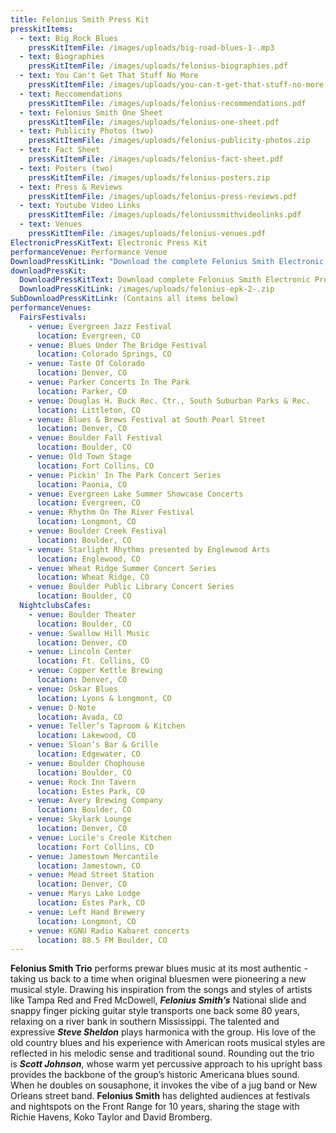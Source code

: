 ```yaml
---
title: Felonius Smith Press Kit
presskitItems:
  - text: Big Rock Blues
    pressKitItemFile: /images/uploads/big-road-blues-1-.mp3
  - text: Biographies
    pressKitItemFile: /images/uploads/felonius-biographies.pdf
  - text: You Can't Get That Stuff No More
    pressKitItemFile: /images/uploads/you-can-t-get-that-stuff-no-more.mp3
  - text: Reccomendations
    pressKitItemFile: /images/uploads/felonius-recommendations.pdf
  - text: Felonius Smith One Sheet
    pressKitItemFile: /images/uploads/felonius-one-sheet.pdf
  - text: Publicity Photos (two)
    pressKitItemFile: /images/uploads/felonius-publicity-photos.zip
  - text: Fact Sheet
    pressKitItemFile: /images/uploads/felonius-fact-sheet.pdf
  - text: Posters (two)
    pressKitItemFile: /images/uploads/felonius-posters.zip
  - text: Press & Reviews
    pressKitItemFile: /images/uploads/felonius-press-reviews.pdf
  - text: Youtube Video Links
    pressKitItemFile: /images/uploads/feloniussmithvideolinks.pdf
  - text: Venues
    pressKitItemFile: /images/uploads/felonius-venues.pdf
ElectronicPressKitText: Electronic Press Kit
performanceVenue: Performance Venue
DownloadPressKitLink: "Download the complete Felonius Smith Electronic Press Kit "
downloadPressKit:
  DownloadPressKitText: Download complete Felonius Smith Electronic Press Kit (zipped folder, 26 MB)
  DownloadPressKitLink: /images/uploads/felonius-epk-2-.zip
SubDownloadPressKitLink: (Contains all items below)
performanceVenues:
  FairsFestivals:
    - venue: Evergreen Jazz Festival
      location: Evergreen, CO
    - venue: Blues Under The Bridge Festival
      location: Colorado Springs, CO
    - venue: Taste Of Colorado
      location: Denver, CO
    - venue: Parker Concerts In The Park
      location: Parker, CO
    - venue: Douglas H. Buck Rec. Ctr., South Suburban Parks & Rec.
      location: Littleton, CO
    - venue: Blues & Brews Festival at South Pearl Street
      location: Denver, CO
    - venue: Boulder Fall Festival
      location: Boulder, CO
    - venue: Old Town Stage
      location: Fort Collins, CO
    - venue: Pickin' In The Park Concert Series
      location: Paonia, CO
    - venue: Evergreen Lake Summer Showcase Concerts
      location: Evergreen, CO
    - venue: Rhythm On The River Festival
      location: Longmont, CO
    - venue: Boulder Creek Festival
      location: Boulder, CO
    - venue: Starlight Rhythms presented by Englewood Arts
      location: Englewood, CO
    - venue: Wheat Ridge Summer Concert Series
      location: Wheat Ridge, CO
    - venue: Boulder Public Library Concert Series
      location: Boulder, CO
  NightclubsCafes:
    - venue: Boulder Theater
      location: Boulder, CO
    - venue: Swallow Hill Music
      location: Denver, CO
    - venue: Lincoln Center
      location: Ft. Collins, CO
    - venue: Copper Kettle Brewing
      location: Denver, CO
    - venue: Oskar Blues
      location: Lyons & Longmont, CO
    - venue: D-Note
      location: Avada, CO
    - venue: Teller’s Taproom & Kitchen
      location: Lakewood, CO
    - venue: Sloan’s Bar & Grille
      location: Edgewater, CO
    - venue: Boulder Chophouse
      location: Boulder, CO
    - venue: Rock Inn Tavern
      location: Estes Park, CO
    - venue: Avery Brewing Company
      location: Boulder, CO
    - venue: Skylark Lounge
      location: Denver, CO
    - venue: Lucile's Creole Kitchen
      location: Fort Collins, CO
    - venue: Jamestown Mercantile
      location: Jamestown, CO
    - venue: Mead Street Station
      location: Denver, CO
    - venue: Marys Lake Lodge
      location: Estes Park, CO
    - venue: Left Hand Brewery
      location: Longmont, CO
    - venue: KGNU Radio Kabaret concerts
      location: 88.5 FM Boulder, CO
---
```

**Felonius Smith Trio** performs prewar blues music at its most authentic - taking us back to a time when original bluesmen were pioneering a new musical style.
Drawing his inspiration from the songs and styles of artists like Tampa Red and Fred McDowell, ***Felonius Smith’s*** National slide and snappy finger picking guitar style transports one back some 80 years, relaxing on a river bank in southern Mississippi.
The talented and expressive ***Steve Sheldon*** plays harmonica with the group. His love of the old country blues and his experience with American roots musical styles are reflected in his melodic sense and traditional sound.
Rounding out the trio is ***Scott Johnson***, whose warm yet percussive approach to his upright bass provides the backbone of the group’s historic Americana blues sound. When he doubles on sousaphone, it invokes the vibe of a jug band or New Orleans street band.
**Felonius Smith** has delighted audiences at festivals and nightspots on the Front Range for 10 years, sharing the stage with Richie Havens, Koko Taylor and David Bromberg.